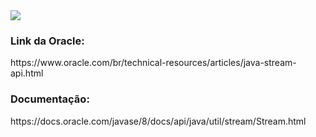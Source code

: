 <img src="![StreamAPI_page-0001](https://github.com/GuilhermeVRF/StreamAPI/assets/98266333/40b9f216-f7f6-460a-8f6f-00f8eadf8dd2)">

<h3>Link da Oracle:</h3> https://www.oracle.com/br/technical-resources/articles/java-stream-api.html <br>
<h3>Documentação:</h3> https://docs.oracle.com/javase/8/docs/api/java/util/stream/Stream.html
